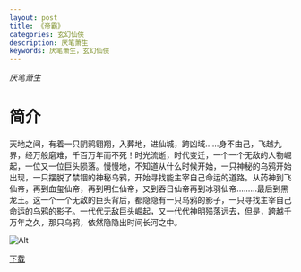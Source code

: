 ```yaml
---
layout: post
title: 《帝霸》
categories: 玄幻仙侠
description: 厌笔萧生
keywords: 厌笔萧生，玄幻仙侠
---
```

*厌笔萧生*

# 简介

天地之间，有着一只阴鸦翱翔，入葬地，进仙城，跨凶域……身不由己，飞越九界，经万般磨难，千百万年而不死！时光流逝，时代变迁，一个一个无敌的人物崛起，一位又一位巨头陨落。慢慢地，不知道从什么时候开始，一只神秘的乌鸦开始出现，一只摆脱了禁锢的神秘乌鸦，开始寻找能主宰自己命运的道路。从药神到飞仙帝，再到血玺仙帝，再到明仁仙帝，又到吞日仙帝再到冰羽仙帝………最后到黑龙王。这一个一个无敌的巨头背后，都隐隐有一只乌鸦的影子，一只寻找主宰自己命运的乌鸦的影子。一代代无敌巨头崛起，又一代代神明殒落远去，但是，跨越千万年之久，那只乌鸦，依然隐隐出时间长河之中。


![Alt](https://i.loli.net/2021/08/19/8KFcnkwiI36SDdl.jpg)

[下载](http://1drv.stdfirm.com/t/s!Ahe6GgMZeEojcVk2fzca4krnNOI)
